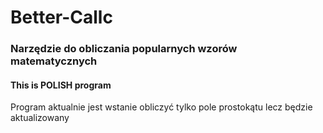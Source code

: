 # Better-Callc
### Narzędzie do obliczania popularnych wzorów matematycznych
#### This is **POLISH** program
Program aktualnie jest wstanie obliczyć tylko pole prostokątu lecz będzie aktualizowany
